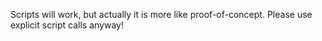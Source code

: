 Scripts will work, but actually it is more like proof-of-concept.
Please use explicit script calls anyway!
